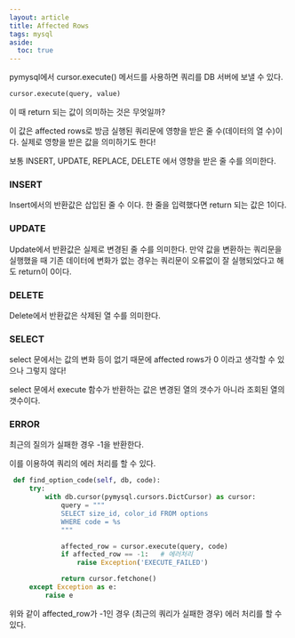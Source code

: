 ```yaml
---
layout: article
title: Affected Rows 
tags: mysql
aside:
  toc: true
---
```


pymysql에서 cursor.execute() 메서드를 사용하면 쿼리를 DB 서버에 보낼 수 있다.

```python
cursor.execute(query, value)
```

이 때 return 되는 값이 의미하는 것은 무엇일까? 

이 값은 affected rows로 방금 실행된 쿼리문에 영향을 받은 줄 수(데이터의 열 수)이다. 실제로 영향을 받은 값을 의미하기도 한다!

보통 INSERT, UPDATE, REPLACE, DELETE 에서 영향을 받은 줄 수를 의미한다.

### INSERT
Insert에서의 반환값은 삽입된 줄 수 이다. 한 줄을 입력했다면 return 되는 값은 1이다.

### UPDATE
Update에서 반환값은 실제로 변경된 줄 수를 의미한다. 만약 값을 변환하는 쿼리문을 실행했을 때 기존 데이터에 변화가 없는 경우는 쿼리문이 오류없이 잘 실행되었다고 해도 return이 0이다.

### DELETE
Delete에서 반환값은 삭제된 열 수를 의미한다.

### SELECT
select 문에서는 값의 변화 등이 없기 때문에 affected rows가 0 이라고 생각할 수 있으나 그렇지 않다!

select 문에서 execute 함수가 반환하는 값은 변경된 열의 갯수가 아니라 조회된 열의 갯수이다.

### ERROR
최근의 질의가 실패한 경우 -1을 반환한다.

이를 이용하여 쿼리의 에러 처리를 할 수 있다.

```python
 def find_option_code(self, db, code):
     try:
         with db.cursor(pymysql.cursors.DictCursor) as cursor:
             query = """
             SELECT size_id, color_id FROM options
             WHERE code = %s
             """

             affected_row = cursor.execute(query, code)
             if affected_row == -1:   # 에러처리
                 raise Exception('EXECUTE_FAILED')

             return cursor.fetchone()
     except Exception as e:
         raise e
```

위와 같이 affected_row가 -1인 경우 (최근의 쿼리가 실패한 경우) 에러 처리를 할 수 있다.

<br>
